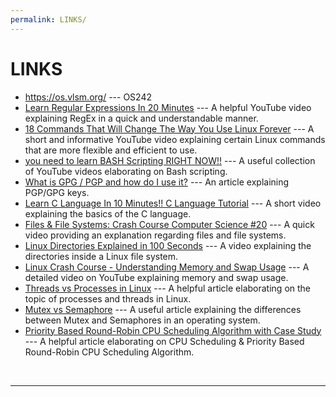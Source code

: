```yaml
---
permalink: LINKS/
---
```


# LINKS

* <https://os.vlsm.org/> --- OS242
* [Learn Regular Expressions In 20 Minutes](https://www.youtube.com/watch?v=rhzKDrUiJVk) --- A helpful YouTube video explaining RegEx in a quick and understandable manner.
* [18 Commands That Will Change The Way You Use Linux Forever](https://www.youtube.com/watch?v=AVXYq8aL47Q) --- A short and informative YouTube video explaining certain Linux commands that are more flexible and efficient to use.
* [you need to learn BASH Scripting RIGHT NOW!!](https://youtube.com/playlist?list=PLIhvC56v63IKioClkSNDjW7iz-6TFvLwS&si=0V8l5Wf4vto6YccB) --- A useful collection of YouTube videos elaborating on Bash scripting.
* [What is GPG / PGP and how do I use it?](https://www.privex.io/articles/what-is-gpg) --- An article explaining PGP/GPG keys.
* [Learn C Language In 10 Minutes!! C Language Tutorial](https://www.youtube.com/watch?v=dTp0c41XnrQ) --- A short video explaining the basics of the C language.
* [Files & File Systems: Crash Course Computer Science #20](https://www.youtube.com/watch?v=KN8YgJnShPM) --- A quick video providing an explanation regarding files and file systems.
* [Linux Directories Explained in 100 Seconds](https://youtu.be/42iQKuQodW4?si=aLqdteLJFcLJoqJ5) --- A video explaining the directories inside a Linux file system.
* [Linux Crash Course - Understanding Memory and Swap Usage](https://youtu.be/XTMyJ5l0GLg?si=ZZWD44tRr7W0pDUW) --- A detailed video on YouTube explaining memory and swap usage.
* [Threads vs Processes in Linux](https://www.scaler.com/topics/linux-thread/) --- A helpful article elaborating on the topic of processes and threads in Linux.
* [Mutex vs Semaphore](https://www.geeksforgeeks.org/mutex-vs-semaphore/) --- A useful article explaining the differences between Mutex and Semaphores in an operating system.
* [Priority Based Round-Robin CPU Scheduling Algorithm with Case Study](https://chiraggoyaliit.medium.com/priority-based-round-robin-cpu-scheduling-algorithm-f9aa8517a844) --- A helpful article elaborating on CPU Scheduling & Priority Based Round-Robin CPU Scheduling Algorithm.
<br>
<hr>
